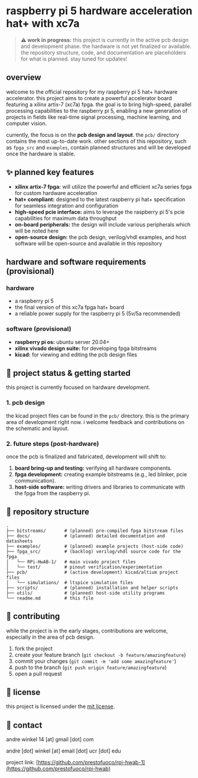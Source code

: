 # raspberry pi 5 hardware acceleration hat+ with xc7a

> **⚠️ work in progress:** this project is currently in the active pcb design and development phase. the hardware is not yet finalized or available. the repository structure, code, and documentation are placeholders for what is planned. stay tuned for updates!

## overview

welcome to the official repository for my raspberry pi 5 hat+ hardware accelerator. this project aims to create a powerful accelerator board featuring a xilinx artix-7 (xc7a) fpga. the goal is to bring high-speed, parallel processing capabilities to the raspberry pi 5, enabling a new generation of projects in fields like real-time signal processing, machine learning, and computer vision.

currently, the focus is on the **pcb design and layout**. the `pcb/` directory contains the most up-to-date work. other sections of this repository, such as `fpga_src` and `examples`, contain planned structures and will be developed once the hardware is stable.

## ✨ planned key features

* **xilinx artix-7 fpga:** will utilize the powerful and efficient xc7a series fpga for custom hardware acceleration
* **hat+ compliant:** designed to the latest raspberry pi hat+ specification for seamless integration and configuration
* **high-speed pcie interface:** aims to leverage the raspberry pi 5's pcie capabilities for maximum data throughput
* **on-board peripherals:** the design will include various peripherals which will be noted here
* **open-source design:** the pcb design, verilog/vhdl examples, and host software will be open-source and available in this repository

## hardware and software requirements (provisional)

### hardware

* a raspberry pi 5
* the final version of this xc7a fpga hat+ board
* a reliable power supply for the raspberry pi 5 (5v/5a recommended)

### software (provisional)

* **raspberry pi os:** ubuntu server 20.04+
* **xilinx vivado design suite:** for developing fpga bitstreams
* **kicad:** for viewing and editing the pcb design files

## 🚀 project status & getting started

this project is currently focused on hardware development.

### 1. pcb design

the kicad project files can be found in the `pcb/` directory. this is the primary area of development right now. i welcome feedback and contributions on the schematic and layout.

### 2. future steps (post-hardware)

once the pcb is finalized and fabricated, development will shift to:

1. **board bring-up and testing:** verifying all hardware components.
2. **fpga development:** creating example bitstreams (e.g., led blinker, pcie communication).
3. **host-side software:** writing drivers and libraries to communicate with the fpga from the raspberry pi.

## 📂 repository structure

```
.
├── bitstreams/       # (planned) pre-compiled fpga bitstream files
├── docs/             # (planned) detailed documentation and datasheets
├── examples/         # (planned) example projects (host-side code)
├── fpga_src/         # (backlog) verilog/vhdl source code for the fpga
│   └── RPi-HwAB-1/   # main vivado project files
│   └── test/         # pinout verification/experimentation
├── pcb/              # (active development) kicad/altium project files
│   └── simulations/  # ltspice simulation files
├── scripts/          # (planned) installation and helper scripts
├── utils/            # (planned) host-side utility programs
└── readme.md         # this file
```

## 🤝 contributing

while the project is in the early stages, contributions are welcome, especially in the area of pcb design.

1. fork the project
2. create your feature branch (`git checkout -b feature/amazingfeature`)
3. commit your changes (`git commit -m 'add some amazingfeature'`)
4. push to the branch (`git push origin feature/amazingfeature`)
5. open a pull request

## 📄 license

this project is licensed under the [mit license](LICENSE).

## 📧 contact

andre winkel 14 [at] gmail [dot] com

andre [dot] winkel [at] email [dot] ucr [dot] edu

project link: [https://github.com/prestofuoco/rpi-hwab-1](https://github.com/prestofuoco/rpi-hwab)
